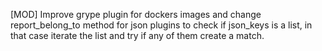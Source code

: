[MOD] Improve grype plugin for dockers images and change report_belong_to method for
json plugins to check if json_keys is a list, in that case iterate the list and try if
any of them create a match.
